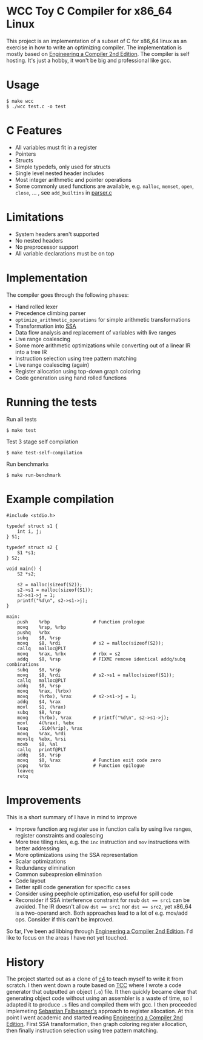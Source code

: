 # WCC Toy C Compiler for x86_64 Linux

This project is an implementation of a subset of C for x86_64 linux as an exercise in how to write an optimizing compiler. The implementation is mostly based on [Engineering a Compiler 2nd Edition](https://www.amazon.com/Engineering-Compiler-Keith-Cooper/dp/012088478X). The compiler is self hosting. It's just a hobby, it won't be big and professional like gcc.

# Usage
```
$ make wcc
$ ./wcc test.c -o test
```

# C Features
- All variables must fit in a register
- Pointers
- Structs
- Simple typedefs, only used for structs
- Single level nested header includes
- Most integer arithmetic and pointer operations
- Some commonly used functions are available, e.g. `malloc`, `memset`, `open`, `close`, ... , see `add_builtins` in [parser.c](parser.c)

# Limitations
- System headers aren't supported
- No nested headers
- No preprocessor support
- All variable declarations must be on top

# Implementation
The compiler goes through the following phases:

- Hand rolled lexer
- Precedence climbing parser
- `optimize_arithmetic_operations` for simple arithmetic transformations
- Transformation into [SSA](https://en.wikipedia.org/wiki/Static_single_assignment_form)
- Data flow analysis and replacement of variables with live ranges
- Live range coalescing
- Some more arithmetic optimizations while converting out of a linear IR into a tree IR
- Instruction selection using tree pattern matching
- Live range coalescing (again)
- Register allocation using top-down graph coloring
- Code generation using hand rolled functions

# Running the tests
Run all tests
```
$ make test
```

Test 3 stage self compilation
```
$ make test-self-compilation
```

Run benchmarks
```
$ make run-benchmark
```

# Example compilation
```
#include <stdio.h>

typedef struct s1 {
    int i, j;
} S1;

typedef struct s2 {
    S1 *s1;
} S2;

void main() {
    S2 *s2;

    s2 = malloc(sizeof(S2));
    s2->s1 = malloc(sizeof(S1));
    s2->s1->j = 1;
    printf("%d\n", s2->s1->j);
}
```

```
main:
    push    %rbp                # Function prologue
    movq    %rsp, %rbp
    pushq   %rbx
    subq    $8, %rsp
    movq    $8, %rdi            # s2 = malloc(sizeof(S2));
    callq   malloc@PLT
    movq    %rax, %rbx          # rbx = s2
    addq    $8, %rsp            # FIXME remove identical addq/subq combinations
    subq    $8, %rsp
    movq    $8, %rdi            # s2->s1 = malloc(sizeof(S1));
    callq   malloc@PLT
    addq    $8, %rsp
    movq    %rax, (%rbx)
    movq    (%rbx), %rax        # s2->s1->j = 1;
    addq    $4, %rax
    movl    $1, (%rax)
    subq    $8, %rsp
    movq    (%rbx), %rax        # printf("%d\n", s2->s1->j);
    movl    4(%rax), %ebx
    leaq    .SL0(%rip), %rax
    movq    %rax, %rdi
    movslq  %ebx, %rsi
    movb    $0, %al
    callq   printf@PLT
    addq    $8, %rsp
    movq    $0, %rax            # Function exit code zero
    popq    %rbx                # Function epilogue
    leaveq
    retq
```

# Improvements
This is a short summary of I have in mind to improve

- Improve function arg register use in function calls by using live ranges, register constraints and coalescing
- More tree tiling rules, e.g. the `inc` instruction and `mov` instructions with better addressing
- More optimizations using the SSA representation
- Scalar optimizations
- Redundancy elimination
- Common subexpresion elimination
- Code layout
- Better spill code generation for specific cases
- Consider using peephole optimization, esp useful for spill code
- Reconsider if SSA interference constraint for rsub `dst == src1` can be avoided. The IR doesn't allow `dst == src1` nor `dst == src2`, yet x86_64 is a two-operand arch. Both approaches lead to a lot of e.g. mov/add ops. Consider if this can't be improved.

So far, I've been ad libbing through [Engineering a Compiler 2nd Edition](https://www.amazon.com/Engineering-Compiler-Keith-Cooper/dp/012088478X). I'd like to focus on the areas I have not yet touched.

# History
The project started out as a clone of [c4](https://github.com/rswier/c4) to teach myself to write it from scratch. I then went down a route based on [TCC](https://bellard.org/tcc/) where I wrote a code generator that outputted an object (`.o`) file. It then quickly became clear that generating object code without using an assembler is a waste of time, so I adapted it to produce `.s` files and compiled them with gcc. I then proceeded implemeting [Sebastian Falbesoner's](https://www.complang.tuwien.ac.at/Diplomarbeiten/falbesoner14.pdf) approach to register allocation. At this point I went academic and started reading [Engineering a Compiler 2nd Edition](https://www.amazon.com/Engineering-Compiler-Keith-Cooper/dp/012088478X). First SSA transformation, then graph coloring register allocation, then finally instruction selection using tree pattern matching.